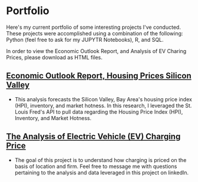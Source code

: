 # Portfolio
Here's my current portfolio of some interesting projects I've conducted. These projects were accomplished using a combination of the following: Python (feel free to ask for my JUPYTR Notebooks), R, and SQL. 

In order to view the Economic Outlook Report, and Analysis of EV Charing Prices, please download as HTML files.

## [Economic Outlook Report, Housing Prices Silicon Valley](https://github.com/ruffinellimarco/Portfolio/blob/main/Economic%20Outlook%20Report%2C%20Housing%20Prices%20Silicon%20Valley.mhtml)
* This analysis forecasts the Silicon Valley, Bay Area's housing price index (HPI), inventory, and market hotness. In this research, I leveraged the St. Louis Fred's API to pull data regarding the Housing Price Index (HPI), Inventory, and Market Hotness. 

## [The Analysis of Electric Vehicle (EV) Charging Price](https://github.com/ruffinellimarco/Portfolio/blob/main/Economic%20Analysis%20of%20EV%20Charging%20Price.mHTML)
* The goal of this project is to understand how charging is priced on the basis of location and firm. Feel free to message me with questions pertaining to the analysis and data leveraged in this project on linkedIn.
